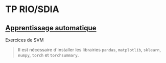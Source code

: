# TP RIO/SDIA

## [Apprentissage automatique](Apprentissage_automatique/sujet.pdf)
Exercices de SVM
> Il est nécessaire d'installer les librairies `pandas`, `matplotlib`, `sklearn`, `numpy`, `torch` et `torchsummary`.